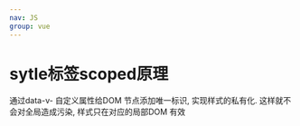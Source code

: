 ```yaml
---
nav: JS
group: vue
---
```

# sytle标签scoped原理

通过data-v- 自定义属性给DOM 节点添加唯一标识, 实现样式的私有化. 这样就不会对全局造成污染, 样式只在对应的局部DOM 有效
